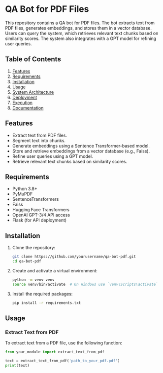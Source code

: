 # QA Bot for PDF Files

This repository contains a QA bot for PDF files. The bot extracts text from PDF files, generates embeddings, and stores them in a vector database. Users can query the system, which retrieves relevant text chunks based on similarity scores. The system also integrates with a GPT model for refining user queries.

## Table of Contents
1. [Features](#features)
2. [Requirements](#requirements)
3. [Installation](#installation)
4. [Usage](#usage)
5. [System Architecture](#system-architecture)
6. [Deployment](#deployment)
7. [Execution](#execution)
8. [Documentation](#documentation)

## Features
- Extract text from PDF files.
- Segment text into chunks.
- Generate embeddings using a Sentence Transformer-based model.
- Store and retrieve embeddings from a vector database (e.g., Faiss).
- Refine user queries using a GPT model.
- Retrieve relevant text chunks based on similarity scores.

## Requirements
- Python 3.8+
- PyMuPDF
- SentenceTransformers
- Faiss
- Hugging Face Transformers
- OpenAI GPT-3/4 API access
- Flask (for API deployment)

## Installation
1. Clone the repository:
    ```bash
    git clone https://github.com/yourusername/qa-bot-pdf.git
    cd qa-bot-pdf
    ```

2. Create and activate a virtual environment:
    ```bash
    python -m venv venv
    source venv/bin/activate  # On Windows use `venv\Scripts\activate`
    ```

3. Install the required packages:
    ```bash
    pip install -r requirements.txt
    ```

## Usage
### Extract Text from PDF
To extract text from a PDF file, use the following function:
```python
from your_module import extract_text_from_pdf

text = extract_text_from_pdf('path_to_your_pdf.pdf')
print(text)
